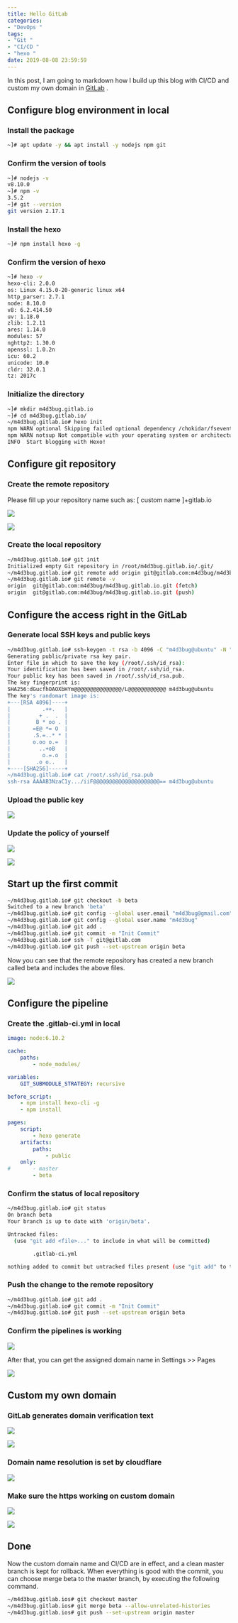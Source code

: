 ```yaml
---
title: Hello GitLab
categories:
- "DevOps "
tags:
- "Git " 
- "CI/CD " 
- "hexo " 
date: 2019-08-08 23:59:59
---
```


In this post, I am going to markdown how I build up this blog with CI/CD and custom my own domain in [GitLab](https://www.gitlab.com) .

## Configure blog environment in local

### Install the package

``` bash
~]# apt update -y && apt install -y nodejs npm git
```

### Confirm the version of tools

``` bash
~]# nodejs -v
v8.10.0
~]# npm -v
3.5.2
~]# git --version
git version 2.17.1
```

### Install the hexo

``` bash
~]# npm install hexo -g
```

### Confirm the version of hexo

``` bash
~]# hexo -v
hexo-cli: 2.0.0
os: Linux 4.15.0-20-generic linux x64
http_parser: 2.7.1
node: 8.10.0
v8: 6.2.414.50
uv: 1.18.0
zlib: 1.2.11
ares: 1.14.0
modules: 57
nghttp2: 1.30.0
openssl: 1.0.2n
icu: 60.2
unicode: 10.0
cldr: 32.0.1
tz: 2017c
```

### Initialize the directory

``` bash
~]# mkdir m4d3bug.gitlab.io
~]# cd m4d3bug.gitlab.io/
~/m4d3bug.gitlab.io# hexo init
npm WARN optional Skipping failed optional dependency /chokidar/fsevents:
npm WARN notsup Not compatible with your operating system or architecture: fsevents@1.2.9
INFO  Start blogging with Hexo!
```

## Configure git repository

### Create the remote repository

Please fill up your repository name such as: [ custom name ]+gitlab.io

![](https://i.loli.net/2019/08/10/priZIByc4Tfks7S.png)

![](https://i.loli.net/2019/08/10/ugAZDkTQHYIOCKV.png)

### Create the local repository

``` bash
~/m4d3bug.gitlab.io# git init
Initialized empty Git repository in /root/m4d3bug.gitlab.io/.git/
~/m4d3bug.gitlab.io# git remote add origin git@gitlab.com:m4d3bug/m4d3bug.gitlab.io.git
~/m4d3bug.gitlab.io# git remote -v
origin  git@gitlab.com:m4d3bug/m4d3bug.gitlab.io.git (fetch)
origin  git@gitlab.com:m4d3bug/m4d3bug.gitlab.io.git (push)
```

## Configure the access right in the GitLab

### Generate local SSH keys and public keys

``` bash
~/m4d3bug.gitlab.io# ssh-keygen -t rsa -b 4096 -C "m4d3bug@ubuntu" -N ""
Generating public/private rsa key pair.
Enter file in which to save the key (/root/.ssh/id_rsa): 
Your identification has been saved in /root/.ssh/id_rsa.
Your public key has been saved in /root/.ssh/id_rsa.pub.
The key fingerprint is:
SHA256:dGucfhOAOXbHYm@@@@@@@@@@@@@@@/L@@@@@@@@@@@@ m4d3bug@ubuntu
The key's randomart image is:
+---[RSA 4096]----+
|          .++.   |
|         + .  .  |
|        B * oo . |
|       =E@ *= O  |
|       .S.=..* * |
|       o.oo o.=  |
|         ..+oB   |
|          o.=.o  |
|        .o o..   |
+----[SHA256]-----+
~/m4d3bug.gitlab.io# cat /root/.ssh/id_rsa.pub 
ssh-rsa AAAAB3NzaC1y.../iiF@@@@@@@@@@@@@@@@@@@@@== m4d3bug@ubuntu
```

### Upload the public key

![](https://i.loli.net/2019/08/10/grnETp16mayWYlw.png)

### Update the policy of yourself

![](https://i.loli.net/2019/08/12/9NeG8lWjYHadt4b.jpg)

![](https://i.loli.net/2019/08/10/UGSMXCbTFYlA1yh.png)

## Start up the first commit

``` bash
~/m4d3bug.gitlab.io# git checkout -b beta
Switched to a new branch 'beta'
~/m4d3bug.gitlab.io# git config --global user.email "m4d3bug@gmail.com"
~/m4d3bug.gitlab.io# git config --global user.name "m4d3bug"
~/m4d3bug.gitlab.io# git add .
~/m4d3bug.gitlab.io# git commit -m "Init Commit"
~/m4d3bug.gitlab.io# ssh -T git@gitlab.com
~/m4d3bug.gitlab.io# git push --set-upstream origin beta
```

Now you can see that the remote repository has created a new branch called beta and includes the above files.

![](https://i.loli.net/2019/08/10/OvHGo1j3MutW7rR.png)

## Configure the pipeline

### Create the .gitlab-ci.yml in local

``` yaml
image: node:6.10.2

cache:
    paths:
        - node_modules/

variables:
    GIT_SUBMODULE_STRATEGY: recursive

before_script:
    - npm install hexo-cli -g
    - npm install

pages:
    script: 
        - hexo generate
    artifacts:
        paths:
            - public
    only:
#       - master
        - beta
```

### Confirm the status of local repository

``` bash
~/m4d3bug.gitlab.io# git status
On branch beta
Your branch is up to date with 'origin/beta'.

Untracked files:
  (use "git add <file>..." to include in what will be committed)

        .gitlab-ci.yml

nothing added to commit but untracked files present (use "git add" to track)
```

### Push the change to the remote repository

``` bash
~/m4d3bug.gitlab.io# git add .
~/m4d3bug.gitlab.io# git commit -m "Init Commit"
~/m4d3bug.gitlab.io# git push --set-upstream origin beta
```

### Confirm the pipelines is working

![](https://i.loli.net/2019/08/11/U9xHfalLTC3WpA1.png)

After that, you can get the assigned domain name in Settings >> Pages

![](https://i.loli.net/2019/08/11/KxRXZrL6ohaAVQG.png)

## Custom my own domain

### GitLab generates domain verification text

![](https://i.loli.net/2019/08/11/HykJnsKlj37FxYd.png)

![](https://i.loli.net/2019/08/11/Xz2fk1prdlESvis.png)

### Domain name resolution is set by cloudflare

![](https://i.loli.net/2019/08/11/IZ1jUJEakPe4dsf.png)

### Make sure the https working on custom domain

![](https://i.loli.net/2019/08/11/O12KTspUnuo4CFg.png)

![](https://i.loli.net/2019/08/11/piF2nILMlEKt9mw.png)



## Done

Now the custom domain name and CI/CD are in effect, and a clean master branch is kept for rollback. When everything is good with the commit, you can choose merge beta to the master branch, by executing the following command.

``` bash
~/m4d3bug.gitlab.ios# git checkout master
~/m4d3bug.gitlab.ios# git merge beta --allow-unrelated-histories
~/m4d3bug.gitlab.ios# git push --set-upstream origin master
```





